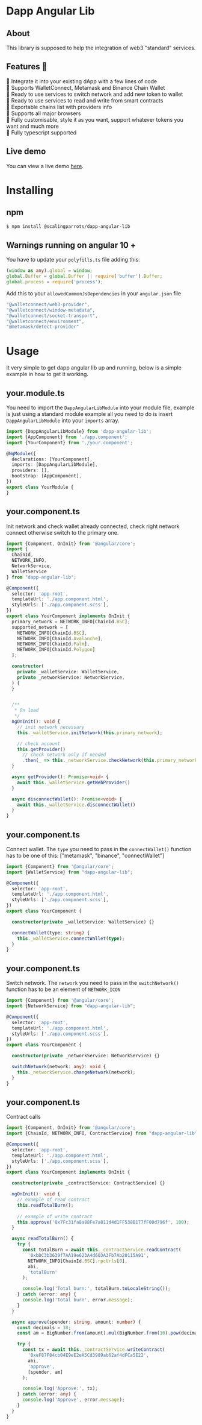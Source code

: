 # Dapp Angular Lib

## About

This library is supposed to help the integration of web3 "standard" services.

## Features 🚀

🚀 Integrate it into your existing dApp with a few lines of code
<br/>
🚀 Supports WalletConnect, Metamask and Binance Chain Wallet
<br/>
🚀 Ready to use services to switch network and add new token to wallet
<br/>
🚀 Ready to use services to read and write from smart contracts
<br/>
🚀 Exportable chains list with providers info
<br/>
🚀 Supports all major browsers
<br/>
🚀 Fully customisable, style it as you want, support whatever tokens you want and much more
<br/>
🚀 Fully typescript supported

## Live demo

You can view a live demo [here]().

# Installing

## npm

```bash
$ npm install @scalingparrots/dapp-angular-lib
```

## Warnings running on angular 10 +

You have to update your `polyfills.ts` file adding this:

```ts
(window as any).global = window;
global.Buffer = global.Buffer || require('buffer').Buffer;
global.process = require('process');
```

Add this to your `allowedCommonJsDependencies` in your `angular.json` file

```ts
"@walletconnect/web3-provider", 
"@walletconnect/window-metadata",
"@walletconnect/socket-transport",
"@walletconnect/environment",
"@metamask/detect-provider"
```

# Usage

It very simple to get dapp angular lib up and running, below is a simple example in how to get it working.

## your.module.ts
You need to import the `DappAngularLibModule` into your module file, example is just using a standard module example all
you need to do is insert `DappAngularLibModule` into your `imports` array.

```ts
import {DappAngularLibModule} from 'dapp-angular-lib';
import {AppComponent} from './app.component';
import {YourComponent} from './your.component';

@NgModule({
  declarations: [YourComponent],
  imports: [DappAngularLibModule],
  providers: [],
  bootstrap: [AppComponent],
})
export class YourModule {
}
```

## your.component.ts
Init network and check wallet already connected, check right network connect otherwise switch to the primary one.

```ts
import {Component, OnInit} from '@angular/core';
import {
  ChainId,
  NETWORK_INFO,
  NetworkService,
  WalletService
} from "dapp-angular-lib";

@Component({
  selector: 'app-root',
  templateUrl: './app.component.html',
  styleUrls: ['./app.component.scss'],
})
export class YourComponent implements OnInit {
  primary_network = NETWORK_INFO[ChainId.BSC];
  supported_network = [
    NETWORK_INFO[ChainId.BSC],
    NETWORK_INFO[ChainId.Avalanche],
    NETWORK_INFO[ChainId.Palm],
    NETWORK_INFO[ChainId.Polygon]
  ];

  constructor(
    private _walletService: WalletService,
    private _networkService: NetworkService,
  ) {
  }


  /**
   * On load
   */
  ngOnInit(): void {
    // init network necessary
    this._walletService.initNetwork(this.primary_network);

    // check account
    this.getProvider()
      // check network only if needed
      .then(_ => this._networkService.checkNetwork(this.primary_network));
  }

  async getProvider(): Promise<void> {
    await this._walletService.getWebProvider()
  }

  async disconnectWallet(): Promise<void> {
    await this._walletService.disconnectWallet()
  }
}
```

## your.component.ts
Connect wallet.
The `type` you need to pass in the `connectWallet()` function has to be one of this: ["metamask", "binance", "connectWallet"]

```ts
import {Component} from '@angular/core';
import {WalletService} from "dapp-angular-lib";

@Component({
  selector: 'app-root',
  templateUrl: './app.component.html',
  styleUrls: ['./app.component.scss'],
})
export class YourComponent {

  constructor(private _walletService: WalletService) {}

  connectWallet(type: string) {
    this._walletService.connectWallet(type);
  }
}
```

## your.component.ts
Switch network.
The `network` you need to pass in the `switchNetwork()` function has to be an element of `NETWORK_ICON`

```ts
import {Component} from '@angular/core';
import {NetworkService} from "dapp-angular-lib";

@Component({
  selector: 'app-root',
  templateUrl: './app.component.html',
  styleUrls: ['./app.component.scss'],
})
export class YourComponent {

  constructor(private _networkService: NetworkService) {}

  switchNetwork(network: any): void {
    this._networkService.changeNetwork(network);
  }
}
```

## your.component.ts
Contract calls

```ts
import {Component, OnInit} from '@angular/core';
import {ChainId, NETWORK_INFO, ContractService} from "dapp-angular-lib";

@Component({
  selector: 'app-root',
  templateUrl: './app.component.html',
  styleUrls: ['./app.component.scss'],
})
export class YourComponent implements OnInit {

  constructor(private _contractService: ContractService) {}

  ngOnInit(): void {
    // example of read contract
    this.readTotalBurn();
    
    // example of write contract
    this.approve('0x7Fc31fa8a88Fe7a811d4d1FF538B177fF00d796f', 100);
  }

  async readTotalBurn() {
    try {
      const totalBurn = await this._contractService.readContract(
        '0xbDC3b3639f7AA19e623A4d603A3Fb7Ab20115A91',
        NETWORK_INFO[ChainId.BSC].rpcUrls[0],
        abi,
        'totalBurn'
      );

      console.log('Total burn:', totalBurn.toLocaleString());
    } catch (error: any) {
      console.log('Total burn', error.message);
    }
  }

  async approve(spender: string, amount: number) {
    const decimals = 18;
    const am = BigNumber.from(amount).mul(BigNumber.from(10).pow(decimals));

    try {
      const tx = await this._contractService.writeContract(
        '0xeF87F84cb04E9eE2eA5Cd3989ab62af4dFCa5E22',
        abi,
        'approve',
        [spender, am]
      );

      console.log('Approve:', tx);
    } catch (error: any) {
      console.log('Approve', error.message);
    }
  }
}
```
